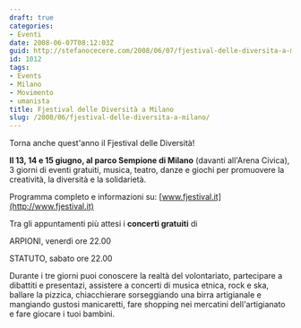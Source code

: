 ```yaml
---
draft: true
categories:
- Eventi
date: 2008-06-07T08:12:03Z
guid: http://stefanocecere.com/2008/06/07/fjestival-delle-diversita-a-milano/
id: 1012
tags:
- Events
- Milano
- Movimento
- umanista
title: Fjestival delle Diversità a Milano
slug: /2008/06/fjestival-delle-diversita-a-milano/
---
```


Torna anche quest'anno il Fjestival delle Diversità!

**Il 13, 14 e 15 giugno, al parco Sempione di Milano** (davanti all'Arena Civica), 3 giorni di eventi gratuiti, musica, teatro, danze e giochi per promuovere la creatività, la diversità e la solidarietà.

Programma completo e informazioni su: [www.fjestival.it](http://www.fjestival.it)

Tra gli appuntamenti più attesi i **concerti gratuiti** di
  
ARPIONI, venerdì ore 22.00
  
STATUTO, sabato ore 22.00

Durante i tre giorni puoi conoscere la realtà del volontariato, partecipare a dibattiti e presentazi, assistere a concerti di musica etnica, rock e ska, ballare la pizzica, chiacchierare sorseggiando una birra artigianale e mangiando gustosi manicaretti, fare shopping nei mercatini dell'artigianato e fare giocare i tuoi bambini.
